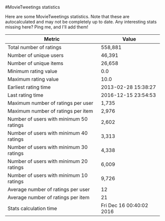 #MovieTweetings statistics

Here are some MovieTweetings statistics. Note that these are autocalculated and may not be completely up to date. Any interesting stats missing here? Ping me, and I'll add them!

Metric | Value
--- | ---
Total number of ratings                 | 558,881
Number of unique users                  | 46,391
Number of unique items                  | 26,658
Minimum rating value                    | 0.0
Maximum rating value                    | 10.0
Earliest rating time                    | 2013-02-28 15:38:27
Last rating time                        | 2016-12-15 23:54:53
Maximum number of ratings per user      | 1,735
Maximum number of ratings per item      | 2,976
Number of users with minimum 50 ratings | 2,602
Number of users with minimum 40 ratings | 3,313
Number of users with minimum 30 ratings | 4,338
Number of users with minimum 20 ratings | 6,009
Number of users with minimum 10 ratings | 9,726
Average number of ratings per user      | 12
Average number of ratings per item      | 21
Stats calculation time                  | Fri Dec 16 00:40:02 2016

